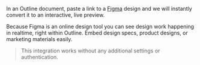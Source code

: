 In an Outline document, paste a link to a [Figma](https://figma.com) design and we will instantly convert it to an interactive, live preview.

Because Figma is an online design tool you can see design work happening in realtime, right within Outline. Embed design specs, product designs, or marketing materials easily.

> This integration works without any additional settings or authentication.
